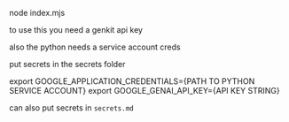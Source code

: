 node index.mjs

to use this you need a genkit api key

also the python needs a service account creds

put secrets in the secrets folder

export GOOGLE_APPLICATION_CREDENTIALS={PATH TO PYTHON SERVICE ACCOUNT}
export GOOGLE_GENAI_API_KEY={API KEY STRING}

can also put secrets in `secrets.md`
